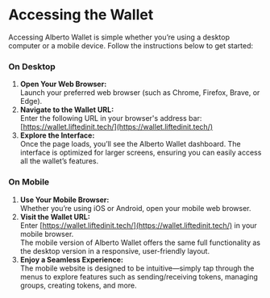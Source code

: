 # Accessing the Wallet

Accessing Alberto Wallet is simple whether you’re using a desktop computer or a mobile device. Follow the instructions below to get started:

### On Desktop

1. **Open Your Web Browser:**\
   Launch your preferred web browser (such as Chrome, Firefox, Brave, or Edge).
2. **Navigate to the Wallet URL:**\
   Enter the following URL in your browser's address bar:\
   [https://wallet.liftedinit.tech/](https://wallet.liftedinit.tech/)
3. **Explore the Interface:**\
   Once the page loads, you’ll see the Alberto Wallet dashboard. The interface is optimized for larger screens, ensuring you can easily access all the wallet’s features.

### On Mobile

1. **Use Your Mobile Browser:**\
   Whether you’re using iOS or Android, open your mobile web browser.
2. **Visit the Wallet URL:**\
   Enter [https://wallet.liftedinit.tech/](https://wallet.liftedinit.tech/) in your mobile browser.\
   The mobile version of Alberto Wallet offers the same full functionality as the desktop version in a responsive, user-friendly layout.
3. **Enjoy a Seamless Experience:**\
   The mobile website is designed to be intuitive—simply tap through the menus to explore features such as sending/receiving tokens, managing groups, creating tokens, and more.
